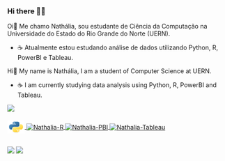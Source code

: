 ### Hi there 👋🐱
Oi🤗 Me chamo Nathália, sou estudante de Ciência da Computação na Universidade do Estado do Rio Grande do Norte (UERN). 

- ☕ Atualmente estou estudando análise de dados utilizando Python, R, PowerBI e Tableau.
 

Hi🤗 My name is Nathália, I am a student of Computer Science at UERN.

- ☕ I am currently studying data analysis using Python, R, PowerBI and Tableau.

<div>
  <a href="https://github.com/NathaliaNoemia07">
  <img height="180em" src="https://github-readme-stats.vercel.app/api?username=NathaliaNoemia07&show_icons=true&theme=material-palenight&include_all_commits=true&count_private=true"/>

<div style="display: inline_block"><br>
  <img align="center" alt="Nathalia-Python" height="30" width="40" src="https://raw.githubusercontent.com/devicons/devicon/master/icons/python/python-original.svg">
  <img align="center" alt="Nathalia-R" height="30" width="40" 
src="https://cdn.jsdelivr.net/gh/devicons/devicon/icons/r/r-original.svg">
  <img align="center" alt="Nathalia-PBI" height="30" width="40" 
src="https://raw.githubusercontent.com/microsoft/PowerBI-Icons/f1d4dd6cd52338a186f58bc29c437f64cf6b327b/SVG/Power-BI.svg">
 <img align="center" alt="Nathalia-Tableau" height="30" width="40" 
src="https://www.svgrepo.com/show/354428/tableau-icon.svg">
</div>

##

<div> 
  <a href="https://www.linkedin.com/in/nath%C3%A1lia-noemia-08328b1b3" target="_blank"><img src="https://img.shields.io/badge/-LinkedIn-%230077B5?style=for-the-badge&logo=linkedin&logoColor=white" target="_blank"></a>
  <a href = "mailto:noemianathalia@gmail.com"><img src="https://img.shields.io/badge/-Gmail-%23333?style=for-the-badge&logo=gmail&logoColor=red" target="_blank"></a>
</div> 

                 
    
          
